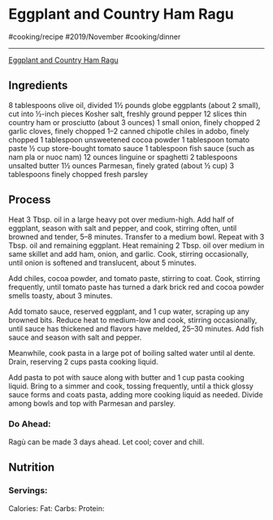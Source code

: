 # Eggplant and Country Ham Ragu
#cooking/recipe #2019/November #cooking/dinner
- - - -
[Eggplant and Country Ham Ragu](https://www.bonappetit.com/recipe/eggplant-and-country-ham-ragu)

## Ingredients
8 tablespoons olive oil, divided
1½ pounds globe eggplants (about 2 small), cut into ½-inch pieces
Kosher salt, freshly ground pepper
12 slices thin country ham or prosciutto (about 3 ounces)
1 small onion, finely chopped
2 garlic cloves, finely chopped
1–2 canned chipotle chiles in adobo, finely chopped
1 tablespoon unsweetened cocoa powder
1 tablespoon tomato paste
½ cup store-bought tomato sauce
1 tablespoon fish sauce (such as nam pla or nuoc nam)
12 ounces linguine or spaghetti
2 tablespoons unsalted butter
1½ ounces Parmesan, finely grated (about ½ cup)
3 tablespoons finely chopped fresh parsley

## Process
Heat 3 Tbsp. oil in a large heavy pot over medium-high. Add half of eggplant, season with salt and pepper, and cook, stirring often, until browned and tender, 5–8 minutes. Transfer to a medium bowl. Repeat with 3 Tbsp. oil and remaining eggplant. Heat remaining 2 Tbsp. oil over medium in same skillet and add ham, onion, and garlic. Cook, stirring occasionally, until onion is softened and translucent, about 5 minutes.

Add chiles, cocoa powder, and tomato paste, stirring to coat. Cook, stirring frequently, until tomato paste has turned a dark brick red and cocoa powder smells toasty, about 3 minutes.

Add tomato sauce, reserved eggplant, and 1 cup water, scraping up any browned bits. Reduce heat to medium-low and cook, stirring occasionally, until sauce has thickened and flavors have melded, 25–30 minutes. Add fish sauce and season with salt and pepper.

Meanwhile, cook pasta in a large pot of boiling salted water until al dente. Drain, reserving 2 cups pasta cooking liquid.

Add pasta to pot with sauce along with butter and 1 cup pasta cooking liquid. Bring to a simmer and cook, tossing frequently, until a thick glossy sauce forms and coats pasta, adding more cooking liquid as needed. Divide among bowls and top with Parmesan and parsley.

### Do Ahead:
Ragù can be made 3 days ahead. Let cool; cover and chill.
## Nutrition
### Servings:
Calories: 
Fat: 
Carbs: 
Protein: 